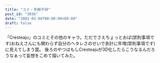 ```yaml
---
title: "ユミ・年齢不詳"
post_id: "3036"
date: "2002-03-04T00:00:00+09:00"
draft: false
---
```



「Cresteaju」のユミとその他のキャラ。ただでさえちょっとおば(禁則事項です)おねえさんにも関わらず自分のヘタレさのせいで余計に年増(禁則事項です)に見えてしまう罠。 後ろのやつはもしCresteajuが3D化したらこうなるんだろうなぁって妄想をこめて描いてみた。
